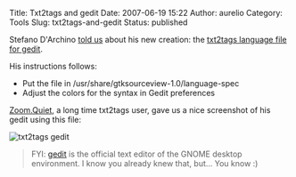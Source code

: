 Title: Txt2tags and gedit
Date: 2007-06-19 15:22
Author: aurelio
Category: Tools
Slug: txt2tags-and-gedit
Status: published

Stefano D'Archino [told
us](http://sourceforge.net/mailarchive/message.php?msg_name=1181733636.6458.3.camel%40amilo)
about his new creation: the [txt2tags language file for
gedit](http://txt2tags.org/tools/txt2tags-gedit.lang).

His instructions follows:

-   Put the file in /usr/share/gtksourceview-1.0/language-spec
-   Adjust the colors for the syntax in Gedit preferences

[Zoom.Quiet](http://blog.zoomquiet.org/pyblosxom/), a long time txt2tags
user, gave us a nice screenshot of his gedit using this file:

![txt2tags gedit](http://txt2tags.files.wordpress.com/2007/06/gedit.jpg)

> FYI: [gedit](http://www.gnome.org/projects/gedit/) is the official
> text editor of the GNOME desktop environment. I know you already knew
> that, but... You know :)
